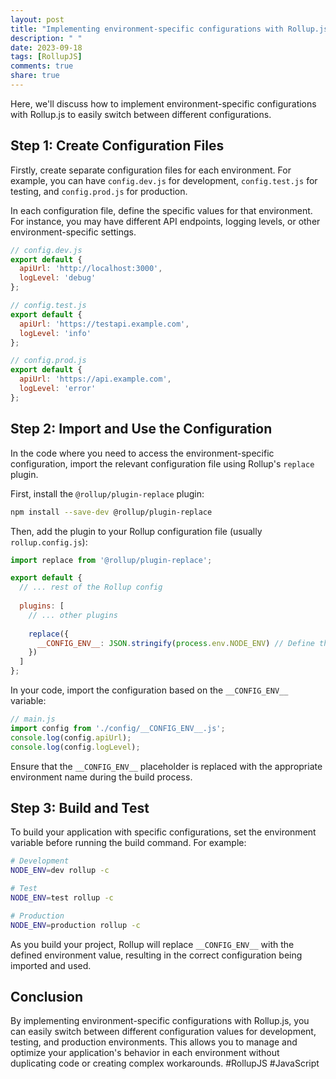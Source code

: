 ```yaml
---
layout: post
title: "Implementing environment-specific configurations with Rollup.js"
description: " "
date: 2023-09-18
tags: [RollupJS]
comments: true
share: true
---
```


Here, we'll discuss how to implement environment-specific configurations with Rollup.js to easily switch between different configurations.

## Step 1: Create Configuration Files

Firstly, create separate configuration files for each environment. For example, you can have `config.dev.js` for development, `config.test.js` for testing, and `config.prod.js` for production.

In each configuration file, define the specific values for that environment. For instance, you may have different API endpoints, logging levels, or other environment-specific settings.

```javascript
// config.dev.js
export default {
  apiUrl: 'http://localhost:3000',
  logLevel: 'debug'
};
```

```javascript
// config.test.js
export default {
  apiUrl: 'https://testapi.example.com',
  logLevel: 'info'
};
```

```javascript
// config.prod.js
export default {
  apiUrl: 'https://api.example.com',
  logLevel: 'error'
};
```

## Step 2: Import and Use the Configuration

In the code where you need to access the environment-specific configuration, import the relevant configuration file using Rollup's `replace` plugin.

First, install the `@rollup/plugin-replace` plugin:

```bash
npm install --save-dev @rollup/plugin-replace
```

Then, add the plugin to your Rollup configuration file (usually `rollup.config.js`):

```javascript
import replace from '@rollup/plugin-replace';

export default {
  // ... rest of the Rollup config
  
  plugins: [
    // ... other plugins
    
    replace({
      __CONFIG_ENV__: JSON.stringify(process.env.NODE_ENV) // Define the environment variable
    })
  ]
};
```

In your code, import the configuration based on the `__CONFIG_ENV__` variable:

```javascript
// main.js
import config from './config/__CONFIG_ENV__.js';
console.log(config.apiUrl);
console.log(config.logLevel);
```

Ensure that the `__CONFIG_ENV__` placeholder is replaced with the appropriate environment name during the build process.

## Step 3: Build and Test

To build your application with specific configurations, set the environment variable before running the build command. For example:

```bash
# Development
NODE_ENV=dev rollup -c

# Test
NODE_ENV=test rollup -c

# Production
NODE_ENV=production rollup -c
```

As you build your project, Rollup will replace `__CONFIG_ENV__` with the defined environment value, resulting in the correct configuration being imported and used.

## Conclusion

By implementing environment-specific configurations with Rollup.js, you can easily switch between different configuration values for development, testing, and production environments. This allows you to manage and optimize your application's behavior in each environment without duplicating code or creating complex workarounds. #RollupJS #JavaScript